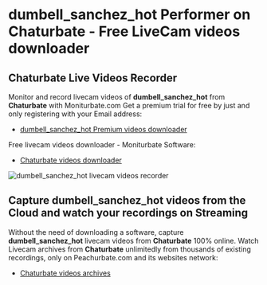 # dumbell_sanchez_hot Performer on Chaturbate - Free LiveCam videos downloader

## Chaturbate Live Videos Recorder

Monitor and record livecam videos of **dumbell_sanchez_hot** from **Chaturbate** with Moniturbate.com
Get a premium trial for free by just and only registering with your Email address:
* [dumbell_sanchez_hot Premium videos downloader](https://moniturbate.com/request-demo-licence-key.html)

Free livecam videos downloader - Moniturbate Software:
* [Chaturbate videos downloader](https://moniturbate.com/moniturbate-download-software.html)

![dumbell_sanchez_hot livecam videos recorder](https://peachurnet.com/templates/moniturbate-software.png)


## Capture dumbell_sanchez_hot videos from the Cloud and watch your recordings on Streaming

Without the need of downloading a software, capture **dumbell_sanchez_hot** livecam videos from **Chaturbate** 100% online.
Watch Livecam archives from **Chaturbate** unlimitedly from thousands of existing recordings, only on Peachurbate.com and its websites network:
* [Chaturbate videos archives](https://peachurnet.com/)